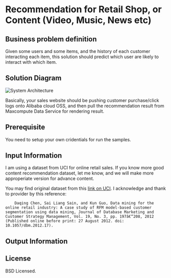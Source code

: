 # Recommendation for Retail Shop, or Content (Video, Music, News etc)

## Business problem definition

Given some users and some items, and the history of each customer interacting each item, this solution should predict which user are likely to interact with which item.

## Solution Diagram

![System Architecture](https://octodex.github.com/images/yaktocat.png)

Basically, your sales website should be pushing customer purchase/click logs onto Alibaba cloud OSS, and then pull the recommendation result from Maxcompute Data Service for rendering result.

## Prerequisite
You need to setup your own cridentials for run the samples.

## Input Information
I am using a dataset from UCI for online retail sales. If you know more good content recommendation dataset, let me know, and we will make more approperiate version for advance content.

You may find original dataset from this [link on UCI](https://archive.ics.uci.edu/ml/datasets/Online+Retail#). I acknowledge and thank to provider by this reference:
```
    Daqing Chen, Sai Liang Sain, and Kun Guo, Data mining for the online retail industry: A case study of RFM model-based customer segmentation using data mining, Journal of Database Marketing and Customer Strategy Management, Vol. 19, No. 3, pp. 197â€“208, 2012 (Published online before print: 27 August 2012. doi: 10.1057/dbm.2012.17).

```



## Output Information


## License

BSD Licensed.
